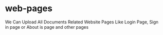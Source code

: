 # web-pages
We Can Upload All Documents Related Website Pages Like Login Page, Sign in page or About is page and other pages 
